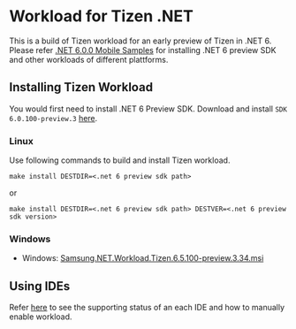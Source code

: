 # Workload for Tizen .NET

This is a build of Tizen workload for an early preview of Tizen in .NET 6.
Please refer [.NET 6.0.0 Mobile Samples](https://github.com/dotnet/net6-mobile-samples#net-600-mobile-samples) for installing .NET 6 preview SDK and other workloads of different plattforms.

## Installing Tizen Workload
You would first need to install .NET 6 Preview SDK. Download and install `SDK 6.0.100-preview.3` [here](https://dotnet.microsoft.com/download/dotnet/6.0).
### Linux
Use following commands to build and install Tizen workload.
```shell
make install DESTDIR=<.net 6 preview sdk path>
```
or
```shell
make install DESTDIR=<.net 6 preview sdk path> DESTVER=<.net 6 preview sdk version>
```

### Windows
* Windows: [Samsung.NET.Workload.Tizen.6.5.100-preview.3.34.msi](https://workload-bin.s3.ap-northeast-2.amazonaws.com/windows/Samsung.NET.Workload.Tizen.6.5.100-preview.3.34.msi)
     
## Using IDEs
Refer [here](https://github.com/dotnet/net6-mobile-samples#using-ides) to see the supporting status of an each IDE and how to manually enable workload.
